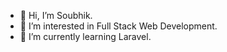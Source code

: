 - 👋 Hi, I’m Soubhik.
- 👀 I’m interested in Full Stack Web Development.
- 🌱 I’m currently learning Laravel.


<!---
kihbuoS/kihbuoS is a ✨ special ✨ repository because its `README.md` (this file) appears on your GitHub profile.
You can click the Preview link to take a look at your changes.
--->
